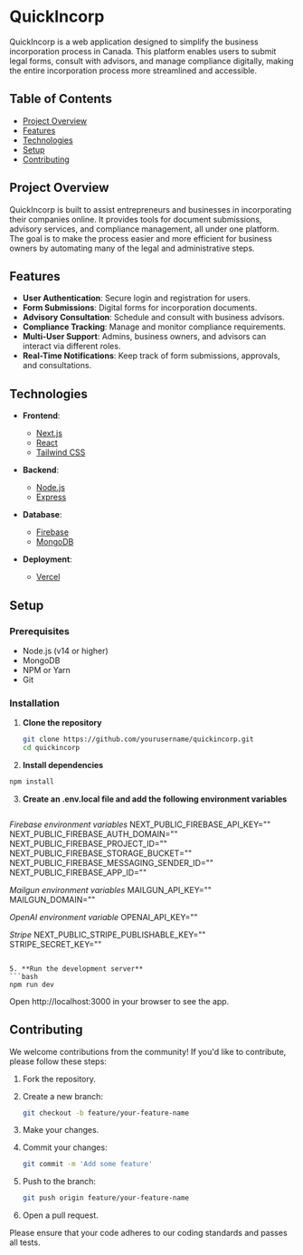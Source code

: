 # QuickIncorp

QuickIncorp is a web application designed to simplify the business incorporation process in Canada. This platform enables users to submit legal forms, consult with advisors, and manage compliance digitally, making the entire incorporation process more streamlined and accessible.

## Table of Contents

- [Project Overview](#project-overview)
- [Features](#features)
- [Technologies](#technologies)
- [Setup](#setup)
- [Contributing](#contributing)

## Project Overview

QuickIncorp is built to assist entrepreneurs and businesses in incorporating their companies online. It provides tools for document submissions, advisory services, and compliance management, all under one platform. The goal is to make the process easier and more efficient for business owners by automating many of the legal and administrative steps.

## Features

- **User Authentication**: Secure login and registration for users.
- **Form Submissions**: Digital forms for incorporation documents.
- **Advisory Consultation**: Schedule and consult with business advisors.
- **Compliance Tracking**: Manage and monitor compliance requirements.
- **Multi-User Support**: Admins, business owners, and advisors can interact via different roles.
- **Real-Time Notifications**: Keep track of form submissions, approvals, and consultations.
  
## Technologies

- **Frontend**: 
  - [Next.js](https://nextjs.org/)
  - [React](https://reactjs.org/)
  - [Tailwind CSS](https://tailwindcss.com/)
  
- **Backend**: 
  - [Node.js](https://nodejs.org/)
  - [Express](https://expressjs.com/)

- **Database**:
  - [Firebase](https://firebase.google.com/)
  - [MongoDB](https://www.mongodb.com/)

- **Deployment**: 
  - [Vercel](https://vercel.com/)

## Setup

### Prerequisites

- Node.js (v14 or higher)
- MongoDB
- NPM or Yarn
- Git

### Installation

1. **Clone the repository**

   ```bash
   git clone https://github.com/yourusername/quickincorp.git
   cd quickincorp
   ```
2. **Install dependencies**

  ```bash
  npm install
  ```
3. **Create an .env.local file and add the following environment variables**
   ```bash
  *Firebase environment variables*
  NEXT_PUBLIC_FIREBASE_API_KEY=""
  NEXT_PUBLIC_FIREBASE_AUTH_DOMAIN=""
  NEXT_PUBLIC_FIREBASE_PROJECT_ID=""
  NEXT_PUBLIC_FIREBASE_STORAGE_BUCKET=""
  NEXT_PUBLIC_FIREBASE_MESSAGING_SENDER_ID=""
  NEXT_PUBLIC_FIREBASE_APP_ID=""
  
  *Mailgun environment variables*
  MAILGUN_API_KEY=""
  MAILGUN_DOMAIN=""
  
  *OpenAI environment variable*
  OPENAI_API_KEY=""
    
  *Stripe*
  NEXT_PUBLIC_STRIPE_PUBLISHABLE_KEY=""
  STRIPE_SECRET_KEY=""
  ```

5. **Run the development server**
  ```bash
  npm run dev
  ```
Open http://localhost:3000 in your browser to see the app.

## Contributing

We welcome contributions from the community! If you'd like to contribute, please follow these steps:

1. Fork the repository.
2. Create a new branch:

    ```bash
    git checkout -b feature/your-feature-name
    ```

3. Make your changes.
4. Commit your changes:

    ```bash
    git commit -m 'Add some feature'
    ```

5. Push to the branch:

    ```bash
    git push origin feature/your-feature-name
    ```

6. Open a pull request.

Please ensure that your code adheres to our coding standards and passes all tests.


